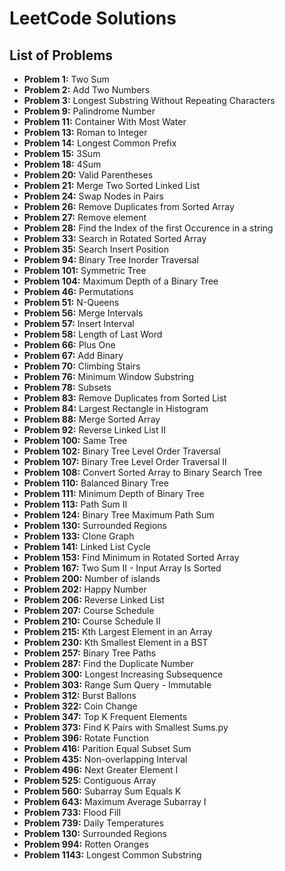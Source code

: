 # LeetCode Solutions

## List of Problems

- **Problem 1:** Two Sum
- **Problem 2:** Add Two Numbers
- **Problem 3:** Longest Substring Without Repeating Characters
- **Problem 9:** Palindrome Number
- **Problem 11:** Container With Most Water
- **Problem 13:** Roman to Integer
- **Problem 14:** Longest Common Prefix
- **Problem 15:** 3Sum
- **Problem 18:** 4Sum
- **Problem 20:** Valid Parentheses
- **Problem 21:** Merge Two Sorted Linked List
- **Problem 24:** Swap Nodes in Pairs
- **Problem 26:** Remove Duplicates from Sorted Array
- **Problem 27:** Remove element
- **Problem 28:** Find the Index of the first Occurence in a string
- **Problem 33:** Search in Rotated Sorted Array
- **Problem 35:** Search Insert Position 
- **Problem 94:** Binary Tree Inorder Traversal
- **Problem 101:** Symmetric Tree 
- **Problem 104:** Maximum Depth of a Binary Tree
- **Problem 46:** Permutations
- **Problem 51:** N-Queens
- **Problem 56:** Merge Intervals
- **Problem 57:** Insert Interval
- **Problem 58:** Length of Last Word
- **Problem 66:** Plus One
- **Problem 67:** Add Binary 
- **Problem 70:** Climbing Stairs
- **Problem 76:** Minimum Window Substring
- **Problem 78:** Subsets
- **Problem 83:** Remove Duplicates from Sorted List
- **Problem 84:** Largest Rectangle in Histogram
- **Problem 88:** Merge Sorted Array
- **Problem 92:** Reverse Linked List II
- **Problem 100:** Same Tree 
- **Problem 102:** Binary Tree Level Order Traversal
- **Problem 107:** Binary Tree Level Order Traversal II
- **Problem 108:** Convert Sorted Array to Binary Search Tree
- **Problem 110:** Balanced Binary Tree
- **Problem 111:** Minimum Depth of Binary Tree
- **Problem 113:** Path Sum II
- **Problem 124:** Binary Tree Maximum Path Sum
- **Problem 130:** Surrounded Regions
- **Problem 133:** Clone Graph
- **Problem 141:** Linked List Cycle
- **Problem 153:** Find Minimum in Rotated Sorted Array
- **Problem 167:** Two Sum II - Input Array Is Sorted
- **Problem 200:** Number of islands
- **Problem 202:** Happy Number
- **Problem 206:** Reverse Linked List
- **Problem 207:** Course Schedule
- **Problem 210:** Course Schedule II
- **Problem 215:** Kth Largest Element in an Array
- **Problem 230:** Kth Smallest Element in a BST
- **Problem 257:** Binary Tree Paths
- **Problem 287:** Find the Duplicate Number
- **Problem 300:** Longest Increasing Subsequence
- **Problem 303:** Range Sum Query - Immutable
- **Problem 312:** Burst Ballons
- **Problem 322:** Coin Change
- **Problem 347:** Top K Frequent Elements
- **Problem 373:** Find K Pairs with Smallest Sums.py
- **Problem 396:** Rotate Function
- **Problem 416:** Parition Equal Subset Sum
- **Problem 435:** Non-overlapping Interval
- **Problem 496:** Next Greater Element I
- **Problem 525:** Contiguous Array
- **Problem 560:** Subarray Sum Equals K
- **Problem 643:** Maximum Average Subarray I
- **Problem 733:** Flood Fill
- **Problem 739:** Daily Temperatures
- **Problem 130:** Surrounded Regions
- **Problem 994:** Rotten Oranges
- **Problem 1143:** Longest Common Substring
